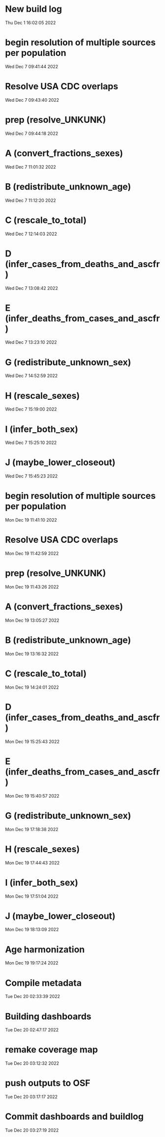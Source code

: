 
# New build log 
 Thu Dec  1 16:02:05 2022 


# begin resolution of multiple sources per population 
 Wed Dec  7 09:41:44 2022 


# Resolve USA CDC overlaps 
 Wed Dec  7 09:43:40 2022 


# prep (resolve_UNKUNK) 
 Wed Dec  7 09:44:18 2022 


# A (convert_fractions_sexes) 
 Wed Dec  7 11:01:32 2022 


# B (redistribute_unknown_age) 
 Wed Dec  7 11:12:20 2022 


# C (rescale_to_total) 
 Wed Dec  7 12:14:03 2022 


# D (infer_cases_from_deaths_and_ascfr) 
 Wed Dec  7 13:08:42 2022 


# E (infer_deaths_from_cases_and_ascfr) 
 Wed Dec  7 13:23:10 2022 


# G (redistribute_unknown_sex) 
 Wed Dec  7 14:52:59 2022 


# H (rescale_sexes) 
 Wed Dec  7 15:19:00 2022 


# I (infer_both_sex) 
 Wed Dec  7 15:25:10 2022 


# J (maybe_lower_closeout) 
 Wed Dec  7 15:45:23 2022 


# begin resolution of multiple sources per population 
 Mon Dec 19 11:41:10 2022 


# Resolve USA CDC overlaps 
 Mon Dec 19 11:42:59 2022 


# prep (resolve_UNKUNK) 
 Mon Dec 19 11:43:26 2022 


# A (convert_fractions_sexes) 
 Mon Dec 19 13:05:27 2022 


# B (redistribute_unknown_age) 
 Mon Dec 19 13:16:32 2022 


# C (rescale_to_total) 
 Mon Dec 19 14:24:01 2022 


# D (infer_cases_from_deaths_and_ascfr) 
 Mon Dec 19 15:25:43 2022 


# E (infer_deaths_from_cases_and_ascfr) 
 Mon Dec 19 15:40:57 2022 


# G (redistribute_unknown_sex) 
 Mon Dec 19 17:18:38 2022 


# H (rescale_sexes) 
 Mon Dec 19 17:44:43 2022 


# I (infer_both_sex) 
 Mon Dec 19 17:51:04 2022 


# J (maybe_lower_closeout) 
 Mon Dec 19 18:13:09 2022 


# Age harmonization 
 Mon Dec 19 19:17:24 2022 


# Compile metadata 
 Tue Dec 20 02:33:39 2022 


# Building dashboards 
 Tue Dec 20 02:47:17 2022 


# remake coverage map 
 Tue Dec 20 03:12:32 2022 


# push outputs to OSF 
 Tue Dec 20 03:17:17 2022 


# Commit dashboards and buildlog 
 Tue Dec 20 03:27:19 2022 


